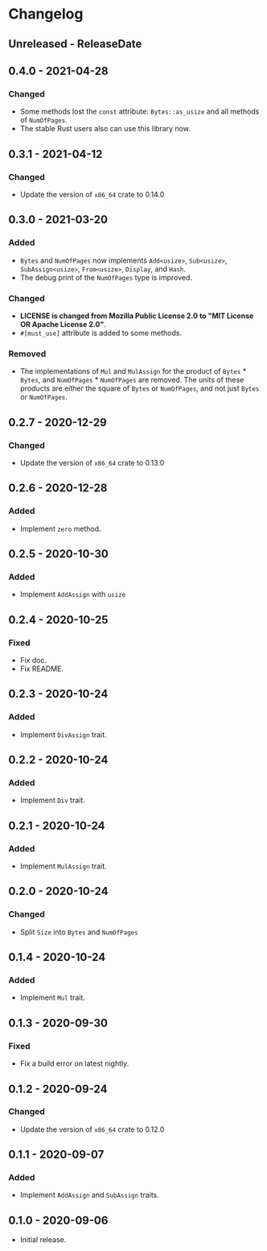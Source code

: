 # Changelog

## Unreleased - ReleaseDate

## 0.4.0 - 2021-04-28
### Changed
- Some methods lost the `const` attribute: `Bytes::as_usize` and all methods of `NumOfPages`.
- The stable Rust users also can use this library now.

## 0.3.1 - 2021-04-12
### Changed
- Update the version of `x86_64` crate to 0.14.0

## 0.3.0 - 2021-03-20
### Added
- `Bytes` and `NumOfPages` now implements `Add<usize>`, `Sub<usize>`, `SubAssign<usize>`, `From<usize>`, `Display`, and `Hash`.
- The debug print of the `NumOfPages` type is improved.

### Changed
- **LICENSE is changed from Mozilla Public License 2.0 to "MIT License OR Apache License 2.0"**.
- `#[must_use]` attribute is added to some methods.

### Removed
- The implementations of `Mul` and `MulAssign` for the product of `Bytes` * `Bytes`, and `NumOfPages` * `NumOfPages` are removed. The units of these products are either the square of `Bytes` or `NumOfPages`, and not just `Bytes` or `NumOfPages`.

## 0.2.7 - 2020-12-29
### Changed
- Update the version of `x86_64` crate to 0.13.0

## 0.2.6 - 2020-12-28
### Added
- Implement `zero` method.

## 0.2.5 - 2020-10-30
### Added
- Implement `AddAssign` with `usize`

## 0.2.4 - 2020-10-25
### Fixed
- Fix doc.
- Fix README.

## 0.2.3 - 2020-10-24
### Added
- Implement `DivAssign` trait.

## 0.2.2 - 2020-10-24
### Added
- Implement `Div` trait.

## 0.2.1 - 2020-10-24
### Added
- Implement `MulAssign` trait.

## 0.2.0 - 2020-10-24
### Changed
- Split `Size` into `Bytes` and `NumOfPages`

## 0.1.4 - 2020-10-24
### Added
- Implement `Mul` trait.

## 0.1.3 - 2020-09-30
### Fixed
- Fix a build error on latest nightly.

## 0.1.2 - 2020-09-24
### Changed
- Update the version of `x86_64` crate to 0.12.0

## 0.1.1 - 2020-09-07
### Added
- Implement `AddAssign` and `SubAssign` traits.

## 0.1.0 - 2020-09-06

- Initial release.
